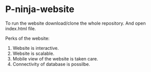 # P-ninja-website

To run the website download/clone the whole repository. And open index.html file. <br>

Perks of the website: <br>

1. Website is interactive. <br>
2. Website is scalable. <br>
3. Mobile view of the website is taken care. <br>
4. Connectivity of database is possilbe.
